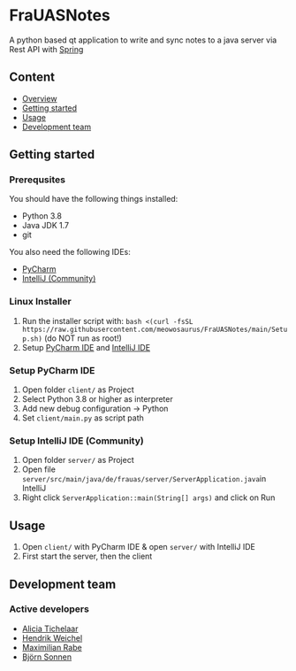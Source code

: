 # FraUASNotes

A python based qt application to write and sync notes to a java server via Rest API with [Spring](https://spring.io/)

## Content

- [Overview](#overview)
- [Getting started](#getting-started)
- [Usage](#usage)
- [Development team](#development-team)

## Getting started

### Prerequsites 

You should have the following things installed:
- Python 3.8
- Java JDK 1.7
- git

You also need the following IDEs:
- [PyCharm](https://www.jetbrains.com/pycharm/)
- [IntelliJ (Community)](https://www.jetbrains.com/idea/)

### Linux Installer
1. Run the installer script with: ```bash <(curl -fsSL https://raw.githubusercontent.com/meowosaurus/FraUASNotes/main/Setup.sh)``` (do NOT run as root!)
2. Setup [PyCharm IDE](#setup-pycharm-ide) and [IntelliJ IDE](#setup-intellij-ide-(community)) 

### Setup PyCharm IDE
1. Open folder ```client/``` as Project
2. Select Python 3.8 or higher as interpreter
3. Add new debug configuration -> Python
4. Set ```client/main.py``` as script path

### Setup IntelliJ IDE (Community)
1. Open folder ```server/``` as Project
2. Open file ```server/src/main/java/de/frauas/server/ServerApplication.java```in IntelliJ
3. Right click ```ServerApplication::main(String[] args)``` and click on Run

## Usage
1. Open ```client/``` with PyCharm IDE & open ```server/``` with IntelliJ IDE
2. First start the server, then the client

## Development team

### Active developers

- [Alicia Tichelaar](https://github.com/lizziti)
- [Hendrik Weichel](https://github.com/hendrikkwe)
- [Maximilian Rabe](https://github.com/Vynalys)
- [Björn Sonnen](https://github.com/meowosaurus)
